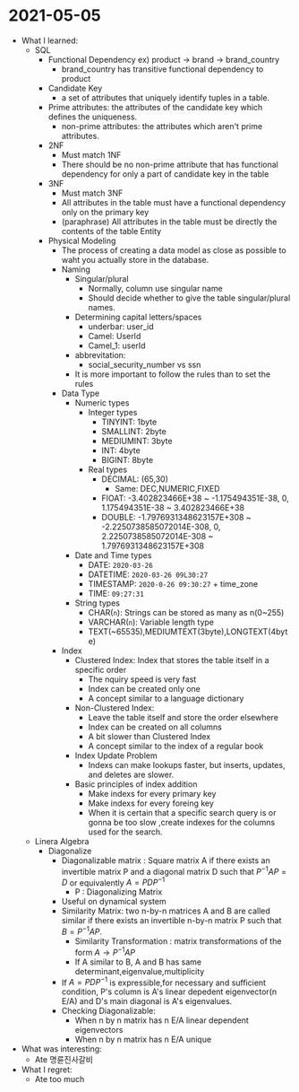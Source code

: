 # 2021-05-05

- What I learned:
  - SQL
    - Functional Dependency ex) product -> brand -> brand_country
      - brand_country has transitive functional dependency to product
    - Candidate Key
      - a set of attributes that uniquely identify tuples in a table.
    - Prime attributes: the attributes of the candidate key which defines the uniqueness.
      - non-prime attributes: the attributes which aren't prime attributes.
    - 2NF
      - Must match 1NF
      - There should be no non-prime attribute that has functional dependency for only a part of candidate key in the table
    - 3NF
      - Must match 3NF
      - All attributes in the table must have a functional dependency only on the primary key
      -  (paraphrase) All attributes in the table must be directly the contents of the table Entity
    - Physical Modeling
      - The process of creating a data model as close as possible to waht you actually store in the database.
      - Naming
        - Singular/plural
          - Normally, column use singular name
          - Should decide whether to give the table singular/plural names.
        - Determining capital letters/spaces
          - underbar: user_id
          - Camel: UserId
          - Camel_1: userId
        - abbrevitation:
          - social_security_number vs ssn
        - It is more important to follow the rules than to set the rules
      - Data Type
        - Numeric types
          - Integer types
            - TINYINT: 1byte
            - SMALLINT: 2byte
            - MEDIUMINT: 3byte
            - INT: 4byte
            - BIGINT: 8byte
          - Real types
            - DECIMAL: (65,30)
              - Same: DEC,NUMERIC,FIXED
            - FlOAT: -3.402823466E+38 ~ -1.175494351E-38, 0, 1.175494351E-38 ~ 3.402823466E+38
            - DOUBLE: -1.7976931348623157E+308 ~ -2.2250738585072014E-308, 0, 2.2250738585072014E-308 ~ 1.7976931348623157E+308
        - Date and Time types
          - DATE: `2020-03-26`
          - DATETIME: `2020-03-26 09L30:27`
          - TIMESTAMP: `2020-0-26 09:30:27` + time_zone
          - TIME: `09:27:31`
        - String types
          - CHAR(`n`): Strings can be stored as many as n(0~255)
          - VARCHAR(`n`): Variable length type
          - TEXT(~65535),MEDIUMTEXT(3byte),LONGTEXT(4byte)
      - Index
        - Clustered Index: Index that stores the table itself in a specific order
          - The nquiry speed is very fast
          - Index can be created only one
          - A concept similar to a language dictionary
        - Non-Clustered Index: 
          - Leave the table itself and store the order elsewhere
          - Index can be created on all columns
          - A bit slower than Clustered Index
          - A concept similar to the index of a regular book
        - Index Update Problem
          - Indexs can make lookups faster, but inserts, updates, and deletes are slower.
        - Basic principles of index addition
          - Make indexs for every primary key
          - Make indexs for every foreing key
          - When it is certain that a specific search query is or gonna be too slow  ,create indexes for the columns used for the search.
  - Linera Algebra
    - Diagonalize
      - Diagonalizable matrix : Square matrix A if there exists an invertible matrix P and a diagonal matrix D such that $P^{-1} AP = D$ or equivalently $A = PDP^{-1}$
        - P : Diagonalizing Matrix
      - Useful on dynamical system
      - Similarity Matrix: two n-by-n matrices A and B are called similar if there exists an invertible n-by-n matrix P such that $B=P^{-1}AP.$
        - Similarity Transformation : matrix transformations of the form $A → P^{−1}AP$
        - If A similar to B, A and B has same determinant,eigenvalue,multiplicity
      - If $A = PDP^{-1}$ is expressible,for necessary and sufficient condition, P's column is A's linear depedent eigenvector(n E/A) and D's main diagonal is A's eigenvalues.
      - Checking Diagonalizable:
        - When n by n matrix has n E/A linear dependent eigenvectors
        - When n by n matrix has n E/A unique 
- What was interesting: 
  - Ate 명륜진사갈비
- What I regret: 
  - Ate too much